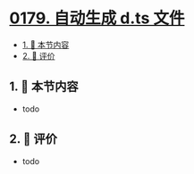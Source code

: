 # [0179. 自动生成 d.ts 文件](https://github.com/tnotesjs/TNotes.typescript/tree/main/notes/0179.%20%E8%87%AA%E5%8A%A8%E7%94%9F%E6%88%90%20d.ts%20%E6%96%87%E4%BB%B6)

<!-- region:toc -->

- [1. 🎯 本节内容](#1--本节内容)
- [2. 🫧 评价](#2--评价)

<!-- endregion:toc -->

## 1. 🎯 本节内容

- todo

## 2. 🫧 评价

- todo
